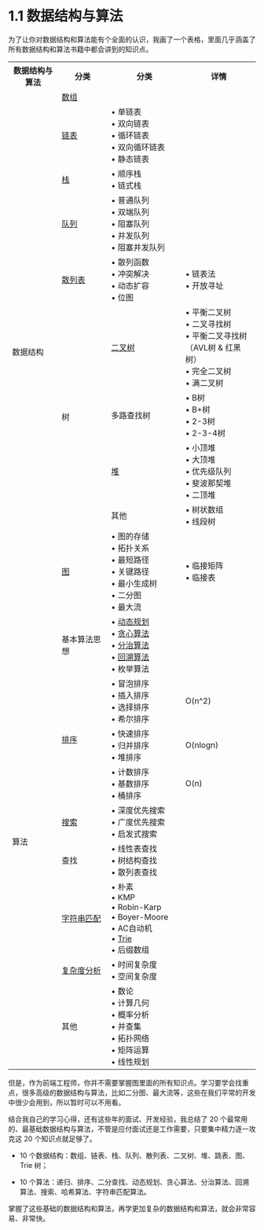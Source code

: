 # 1.1 数据结构与算法

为了让你对数据结构和算法能有个全面的认识，我画了一个表格，里面几乎涵盖了所有数据结构和算法书籍中都会讲到的知识点。

<table style="width:100%">
    <tr>
        <th style="width:20%">数据结构与算法</th><th style="width:20%">分类</th><th style="width:30%">分类</th><th style="width:30%">详情</th>
    </tr>
    <tr>
        <td rowspan="10">数据结构</td><td><a href="../ds/0_array">数组</a></td><td> </td>
    </tr>
    <tr>
        <td><a href="../ds/1_linked_list">链表</a></td><td>• 单链表<br>• 双向链表<br>• 循环链表<br>• 双向循环链表<br>• 静态链表</td>
    </tr>
    <tr>
        <td><a href="../ds/2_stack">栈</a></td><td>• 顺序栈<br>• 链式栈</td>
    </tr>
    <tr>
        <td><a href="../ds/3_queue">队列</a></td><td>• 普通队列<br>• 双端队列<br>• 阻塞队列<br>• 并发队列<br>• 阻塞并发队列</td>
    </tr>
    <tr>
        <td><a href="../ds/4_hash_table">散列表</a></td><td>• 散列函数<br>• 冲突解决<br>• 动态扩容<br>• 位图</td><td>• 链表法<br>• 开放寻址</td>
    </tr>
    <tr>
        <td rowspan="4">树</td><td><a href="../ds/5_binary_tree">二叉树</a></td><td>• 平衡二叉树<br>• 二叉寻找树<br>• 平衡二叉寻找树（AVL树 & 红黑树）<br>• 完全二叉树<br>• 满二叉树</td>
    </tr>
    <tr>
        <td>多路查找树</td><td>• B树<br>• B+树<br>• 2-3树<br>• 2-3-4树</td>
    </tr>
    <tr>
        <td><a href="../ds/6_heap">堆</a></td><td>• 小顶堆<br>• 大顶堆<br>• 优先级队列<br>• 斐波那契堆<br>• 二顶堆</td>
    </tr>
    <tr>
        <td>其他</td><td>• 树状数组<br>• 线段树</td>
    </tr>
    <tr>
        <td><a href="../ds/7_graph">图</a></td><td>• 图的存储<br>• 拓扑关系<br>• 最短路径<br>• 关键路径<br>• 最小生成树<br>• 二分图<br>• 最大流</td><td>• 临接矩阵<br>• 临接表</td>
    </tr>
    <tr>
        <td rowspan="9">算法</td><td>基本算法思想</td><td>• <a href="../algorithm/3_dynamic_programming">动态规划</a><br>• <a href="../algorithm/4_greed">贪心算法</a><br>• <a href="../algorithm/5_divide_conquer">分治算法</a><br>• <a href="../algorithm/6_backtracking">回溯算法</a><br>• 枚举算法</td><td> </td>
    </tr>
    <tr>
        <td rowspan="3"><a href="../algorithm/1_sort">排序</a></td><td>• 冒泡排序<br>• 插入排序<br>• 选择排序<br>• 希尔排序 </td><td>O(n^2)</td>
    </tr>
    <tr>
        <td>• 快速排序<br>• 归并排序<br>• 堆排序</td><td>O(nlogn)</td>
    </tr>
    <tr>
        <td>• 计数排序<br>• 基数排序<br>• 桶排序</td><td>O(n)</td>
    </tr>
    <tr>
        <td><a href="../algorithm/8_search">搜索</a></td><td>• 深度优先搜索<br>• 广度优先搜索<br>• 启发式搜索</td><td> </td>
    </tr>
    <tr>
        <td>查找</td><td>• 线性表查找<br>• 树结构查找<br>• 散列表查找</td><td> </td>
    </tr>
    <tr>
        <td><a href="../algorithm/12_bit">字符串匹配</a></td><td>• 朴素<br>• KMP<br>• Robin-Karp<br>• Boyer-Moore<br>• AC自动机<br>• <a href="../ds/9_trie">Trie</a><br>• 后缀数组</td><td> </td>
    </tr>
    <tr>
        <td><a href="./3_complexity">复杂度分析</a></td><td>• 时间复杂度<br>• 空间复杂度</td><td> </td>
    </tr>
    <tr>
        <td>其他</td><td>• 数论<br>• 计算几何<br>• 概率分析<br>• 并查集<br>• 拓扑网络<br>• 矩阵运算<br>• 线性规划</td><td> </td>
    </tr>
</table>

但是，作为前端工程师，你并不需要掌握图里面的所有知识点。学习要学会找重点，很多高级的数据结构与算法，比如二分图、最大流等，这些在我们平常的开发中很少会用到，所以暂时可以不用看。

结合我自己的学习心得，还有这些年的面试、开发经验，我总结了 20 个最常用的、最基础数据结构与算法，不管是应付面试还是工作需要，只要集中精力逐一攻克这 20 个知识点就足够了。

* 10 个数据结构：数组、链表、栈、队列、散列表、二叉树、堆、跳表、图、Trie 树；

* 10 个算法：递归、排序、二分查找、动态规划、贪心算法、分治算法、回溯算法、搜索、哈希算法、字符串匹配算法。

掌握了这些基础的数据结构和算法，再学更加复杂的数据结构和算法，就会非常容易、非常快。